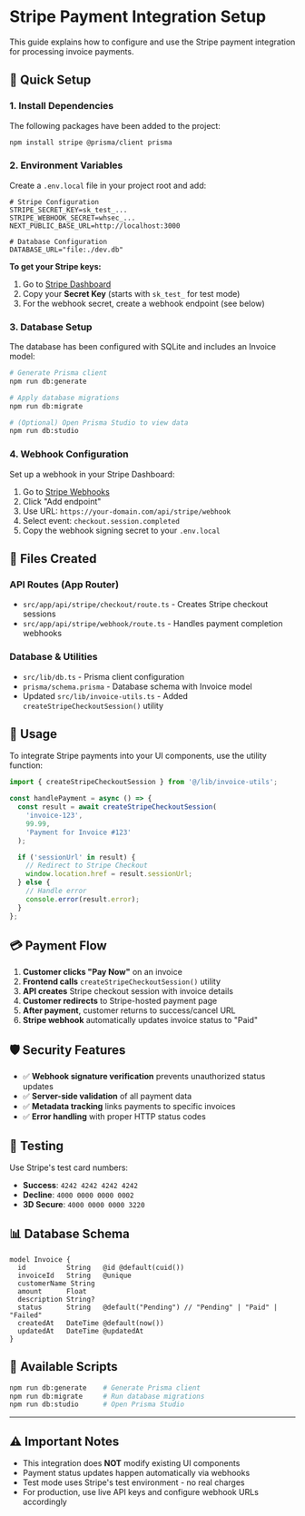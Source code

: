 # Stripe Payment Integration Setup

This guide explains how to configure and use the Stripe payment integration for processing invoice payments.

## 🚀 Quick Setup

### 1. Install Dependencies
The following packages have been added to the project:
```bash
npm install stripe @prisma/client prisma
```

### 2. Environment Variables
Create a `.env.local` file in your project root and add:

```env
# Stripe Configuration
STRIPE_SECRET_KEY=sk_test_...
STRIPE_WEBHOOK_SECRET=whsec_...
NEXT_PUBLIC_BASE_URL=http://localhost:3000

# Database Configuration
DATABASE_URL="file:./dev.db"
```

**To get your Stripe keys:**
1. Go to [Stripe Dashboard](https://dashboard.stripe.com/apikeys)
2. Copy your **Secret Key** (starts with `sk_test_` for test mode)
3. For the webhook secret, create a webhook endpoint (see below)

### 3. Database Setup
The database has been configured with SQLite and includes an Invoice model:

```bash
# Generate Prisma client
npm run db:generate

# Apply database migrations
npm run db:migrate

# (Optional) Open Prisma Studio to view data
npm run db:studio
```

### 4. Webhook Configuration
Set up a webhook in your Stripe Dashboard:

1. Go to [Stripe Webhooks](https://dashboard.stripe.com/webhooks)
2. Click "Add endpoint"
3. Use URL: `https://your-domain.com/api/stripe/webhook`
4. Select event: `checkout.session.completed`
5. Copy the webhook signing secret to your `.env.local`

## 📁 Files Created

### API Routes (App Router)
- `src/app/api/stripe/checkout/route.ts` - Creates Stripe checkout sessions
- `src/app/api/stripe/webhook/route.ts` - Handles payment completion webhooks

### Database & Utilities  
- `src/lib/db.ts` - Prisma client configuration
- `prisma/schema.prisma` - Database schema with Invoice model
- Updated `src/lib/invoice-utils.ts` - Added `createStripeCheckoutSession()` utility

## 🔧 Usage

To integrate Stripe payments into your UI components, use the utility function:

```typescript
import { createStripeCheckoutSession } from '@/lib/invoice-utils';

const handlePayment = async () => {
  const result = await createStripeCheckoutSession(
    'invoice-123',
    99.99,
    'Payment for Invoice #123'
  );

  if ('sessionUrl' in result) {
    // Redirect to Stripe Checkout
    window.location.href = result.sessionUrl;
  } else {
    // Handle error
    console.error(result.error);
  }
};
```

## 💳 Payment Flow

1. **Customer clicks "Pay Now"** on an invoice
2. **Frontend calls** `createStripeCheckoutSession()` utility
3. **API creates** Stripe checkout session with invoice details
4. **Customer redirects** to Stripe-hosted payment page
5. **After payment**, customer returns to success/cancel URL
6. **Stripe webhook** automatically updates invoice status to "Paid"

## 🛡️ Security Features

- ✅ **Webhook signature verification** prevents unauthorized status updates
- ✅ **Server-side validation** of all payment data
- ✅ **Metadata tracking** links payments to specific invoices
- ✅ **Error handling** with proper HTTP status codes

## 🧪 Testing

Use Stripe's test card numbers:
- **Success**: `4242 4242 4242 4242`
- **Decline**: `4000 0000 0000 0002`
- **3D Secure**: `4000 0000 0000 3220`

## 📊 Database Schema

```prisma
model Invoice {
  id          String   @id @default(cuid())
  invoiceId   String   @unique
  customerName String
  amount      Float
  description String?
  status      String   @default("Pending") // "Pending" | "Paid" | "Failed"
  createdAt   DateTime @default(now())
  updatedAt   DateTime @updatedAt
}
```

## 🔄 Available Scripts

```bash
npm run db:generate    # Generate Prisma client
npm run db:migrate     # Run database migrations  
npm run db:studio      # Open Prisma Studio
```

---

## ⚠️ Important Notes

- This integration does **NOT** modify existing UI components
- Payment status updates happen automatically via webhooks
- Test mode uses Stripe's test environment - no real charges
- For production, use live API keys and configure webhook URLs accordingly 